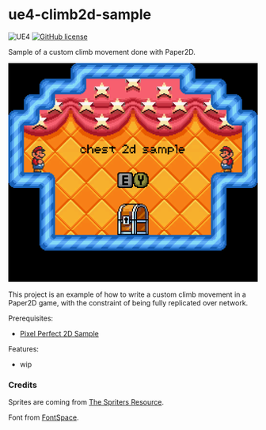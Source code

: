# ue4-climb2d-sample

![UE4](https://img.shields.io/badge/UE4-4.25+-blue)
[![GitHub license](https://img.shields.io/badge/license-MIT-blue.svg)](https://raw.githubusercontent.com/Nauja/ue4-jetpack-sample/master/LICENSE)

Sample of a custom climb movement done with Paper2D.

![Preview](https://github.com/Nauja/ue4-chest2d-sample/raw/master/docs/preview.gif)

This project is an example of how to write a custom climb movement in a Paper2D game, with the constraint of
being fully replicated over network.

Prerequisites:
  * [Pixel Perfect 2D Sample](https://github.com/Nauja/ue4-pixelperfect2d-sample)

Features:
  * wip

### Credits

Sprites are coming from [The Spriters Resource](https://www.spriters-resource.com/).

Font from [FontSpace](https://www.fontspace.com/atlantis-international-font-f31357).
